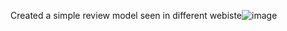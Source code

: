 Created a simple review model seen in different webiste![image](https://github.com/surazgaundel/Review/assets/58950508/abd868fb-7825-4b29-8009-b8d24ec5bce5)
